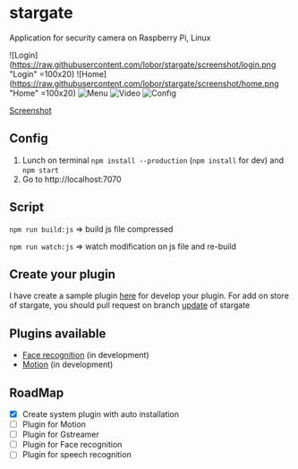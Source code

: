 # stargate
Application for security camera on Raspberry Pi, Linux


![Login](https://raw.githubusercontent.com/lobor/stargate/screenshot/login.png  "Login" =100x20)
![Home](https://raw.githubusercontent.com/lobor/stargate/screenshot/home.png  "Home" =100x20)
![Menu](https://raw.githubusercontent.com/lobor/stargate/screenshot/menu.png  "Menu")
![Video](https://raw.githubusercontent.com/lobor/stargate/screenshot/video.png  "Video")
![Config](https://raw.githubusercontent.com/lobor/stargate/screenshot/config.png  "Config")


[Screenshot](https://github.com/lobor/stargate/tree/screenshot)


## Config
1. Lunch on terminal ```npm install --production``` (```npm install``` for dev) and ```npm start```
2. Go to http://localhost:7070


## Script
```npm run build:js``` => build js file compressed

```npm run watch:js``` => watch modification on js file and re-build

## Create your plugin
I have create a sample plugin [here](https://github.com/lobor/stargate-plugin-sample) for develop your plugin. For add on store of stargate, you should pull request on branch [update](https://github.com/lobor/stargate/tree/update) of stargate

## Plugins available
- [Face recognition](https://github.com/lobor/stargate-face) (in development) 
- [Motion](https://github.com/lobor/stargate-motion)  (in development) 

## RoadMap
- [x] Create system plugin with auto installation 
- [ ] Plugin for Motion
- [ ] Plugin for Gstreamer
- [ ] Plugin for Face recognition
- [ ] Plugin for speech recognition
